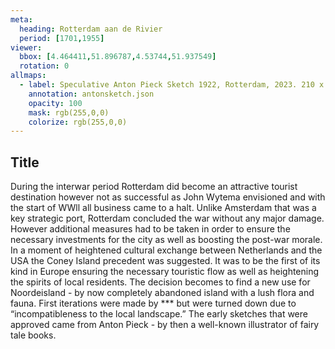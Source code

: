 ```yaml
---
meta:
  heading: Rotterdam aan de Rivier
  period: [1701,1955]
viewer:
  bbox: [4.464411,51.896787,4.53744,51.937549]
  rotation: 0
allmaps:
  - label: Speculative Anton Pieck Sketch 1922, Rotterdam, 2023. 210 x 148 mm, Scale 1:2. The Berlage. Based on Map of part of DeKalb County, from the Chattahoochee River south to Peach Tree Creek, DeKalb County, Georgia, USA, July 17-18, 1864. 300mm x 400mm. Public Domain. Library of Congress
    annotation: antonsketch.json
    opacity: 100
    mask: rgb(255,0,0)
    colorize: rgb(255,0,0)
---
```

## Title

During the interwar period Rotterdam did become an attractive tourist destination however not as successful as John Wytema envisioned and with the start of WWll all business came to a halt. Unlike Amsterdam that was a key strategic port, Rotterdam concluded the war without any major damage. However additional measures had to be taken in order to ensure the necessary investments for the city as well as boosting the post-war morale.  In a moment of heightened cultural exchange between Netherlands and the USA the Coney Island precedent was suggested. It was to be the first of its kind in Europe ensuring the necessary touristic flow as well as heightening the spirits of local residents.  The decision becomes to find a new use for Noordeisland - by now completely abandoned island with a lush flora and fauna. First iterations were made by ***  but were turned down due to “incompatibleness to the local landscape.” The early sketches that were approved came from Anton Pieck - by then a well-known illustrator of fairy tale books.
